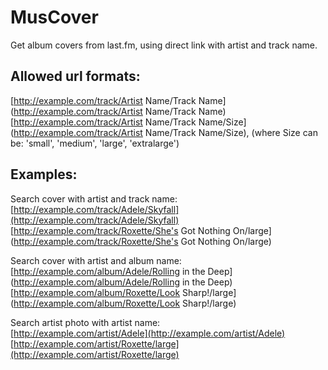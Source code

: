 MusCover
========
Get album covers from last.fm, using direct link with artist and track name.

Allowed url formats:
--------------------
[http://example.com/track/Artist Name/Track Name](http://example.com/track/Artist Name/Track Name)  
[http://example.com/track/Artist Name/Track Name/Size](http://example.com/track/Artist Name/Track Name/Size),  (where Size can be: 'small', 'medium', 'large', 'extralarge')

Examples:
----------
Search cover with artist and track name:   
[http://example.com/track/Adele/Skyfall](http://example.com/track/Adele/Skyfall)  
[http://example.com/track/Roxette/She's Got Nothing On/large](http://example.com/track/Roxette/She's Got Nothing On/large)

Search cover with artist and album name:  
[http://example.com/album/Adele/Rolling in the Deep](http://example.com/album/Adele/Rolling in the Deep)  
[http://example.com/album/Roxette/Look Sharp!/large](http://example.com/album/Roxette/Look Sharp!/large)

Search artist photo with artist name:  
[http://example.com/artist/Adele](http://example.com/artist/Adele)  
[http://example.com/artist/Roxette/large](http://example.com/artist/Roxette/large)
